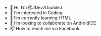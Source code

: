 - 👋 Hi, I’m @JDevzDoubleJ
- 👀 I’m interested in Coding
- 🌱 I’m currently learning HTML
- 💞️ I’m looking to collaborate on AndroidIDE 
- 📫 How to reach me via Facebook
